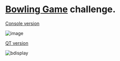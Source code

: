 # [Bowling Game](https://codingdojo.org/kata/Bowling/) challenge.

 [Console version](https://github.com/medaminben/Sandbox/tree/master/applications/bowlingGame/bowlingGameCMD)
 
![image](https://github.com/medaminben/Sandbox/assets/166343832/ec0dd7c8-fc45-4f40-b6a6-ebd51d441b65)

[QT version](https://github.com/medaminben/Sandbox/tree/master/applications/bowlingGame/bowlingGameUI)

![bdisplay](https://github.com/medaminben/Sandbox/assets/166343832/bb91928f-58ca-4893-8179-2c4ee2be4679)
